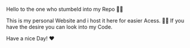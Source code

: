 Hello to the one who stumbeld into my Repo 👋🏻

This is my personal Website and i host it here for easier Acess. 🙌🏻
If you have the desire you can look into my Code.

Have a nice Day! ❤️
